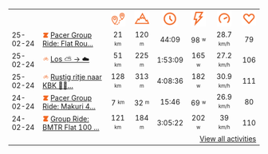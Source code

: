 <table>
    <tr>
        <th></th>
        <th></th>
        <th align="center"><img src="https://raw.githubusercontent.com/robiningelbrecht/strava-activities/master/public/distance.svg" width="30" alt="distance" title="distance"/></th>
        <th align="center"><img src="https://raw.githubusercontent.com/robiningelbrecht/strava-activities/master/public/elevation.svg" width="30" alt="elevation" title="elevation"/></th>
        <th align="center"><img src="https://raw.githubusercontent.com/robiningelbrecht/strava-activities/master/public/time.svg" width="30" alt="time" title="time"/></th>
        <th align="center"><img src="https://raw.githubusercontent.com/robiningelbrecht/strava-activities/master/public/average-watt.svg" width="30" alt="average watts" title="average watts"/></th>
        <th align="center"><img src="https://raw.githubusercontent.com/robiningelbrecht/strava-activities/master/public/average-speed.svg" width="30" alt="average speed" title="average speed"/></th>
        <th align="center"><img src="https://raw.githubusercontent.com/robiningelbrecht/strava-activities/master/public/heart-rate.svg" width="30" alt="average heart rate" title="average heart rate"/></th>
    </tr>
            <tr>
            <td>25-02-24</td>
            <td>
                                <img src="https://raw.githubusercontent.com/robiningelbrecht/strava-activities/master/public/activity-virtual-ride-zwift.svg" width="12" alt="Pacer Group Ride: Flat Route in Watopia with Bernie" title="Pacer Group Ride: Flat Route in Watopia with Bernie"/>
<a href="https://www.strava.com/activities/10836131890" title="Kcal: 248 | Gear: None ">Pacer Group Ride: Flat Rou...</a>
            </td>
            <td align="center">21 <sup><sub>km</sub></sup></td>
            <td align="center">120 <sup><sub>m</sub></sup></td>
            <td align="center">44:09</td>
            <td align="center">98 <sup><sub>w</sub></sup></td>
            <td align="center">28.7 <sup><sub>km/h</sub></sup></td>
            <td align="center">79</td>
        </tr>
            <tr>
            <td>25-02-24</td>
            <td>
                <img src="https://raw.githubusercontent.com/robiningelbrecht/strava-activities/master/public/activity-ride.svg" width="12" alt="Los ⛅ -&gt; ☁️" title="Los ⛅ -&gt; ☁️"/>
<a href="https://www.strava.com/activities/10835598248" title="Kcal: 1293 | Gear: None ">Los ⛅ -&gt; ☁️</a>
            </td>
            <td align="center">51 <sup><sub>km</sub></sup></td>
            <td align="center">225 <sup><sub>m</sub></sup></td>
            <td align="center">1:53:09</td>
            <td align="center">165 <sup><sub>w</sub></sup></td>
            <td align="center">27.2 <sup><sub>km/h</sub></sup></td>
            <td align="center">106</td>
        </tr>
            <tr>
            <td>25-02-24</td>
            <td>
                <img src="https://raw.githubusercontent.com/robiningelbrecht/strava-activities/master/public/activity-ride.svg" width="12" alt="Rustig ritje naar KBK 🚴‍♂️" title="Rustig ritje naar KBK 🚴‍♂️"/>
<a href="https://www.strava.com/activities/10832879472" title="Kcal: 3107 | Gear: None ">Rustig ritje naar KBK 🚴‍♂️...</a>
            </td>
            <td align="center">128 <sup><sub>km</sub></sup></td>
            <td align="center">313 <sup><sub>m</sub></sup></td>
            <td align="center">4:08:36</td>
            <td align="center">182 <sup><sub>w</sub></sup></td>
            <td align="center">30.9 <sup><sub>km/h</sub></sup></td>
            <td align="center">111</td>
        </tr>
            <tr>
            <td>24-02-24</td>
            <td>
                                <img src="https://raw.githubusercontent.com/robiningelbrecht/strava-activities/master/public/activity-virtual-ride-zwift.svg" width="12" alt="Pacer Group Ride: Makuri 40 in Makuri Islands with Taylor" title="Pacer Group Ride: Makuri 40 in Makuri Islands with Taylor"/>
<a href="https://www.strava.com/activities/10828222785" title="Kcal: 61 | Gear: None ">Pacer Group Ride: Makuri 4...</a>
            </td>
            <td align="center">7 <sup><sub>km</sub></sup></td>
            <td align="center">32 <sup><sub>m</sub></sup></td>
            <td align="center">15:46</td>
            <td align="center">69 <sup><sub>w</sub></sup></td>
            <td align="center">26.9 <sup><sub>km/h</sub></sup></td>
            <td align="center">80</td>
        </tr>
            <tr>
            <td>24-02-24</td>
            <td>
                                <img src="https://raw.githubusercontent.com/robiningelbrecht/strava-activities/master/public/activity-virtual-ride-zwift.svg" width="12" alt="Group Ride: BMTR Flat 100 (Miles) (C) on Tempus Fugit in Watopia" title="Group Ride: BMTR Flat 100 (Miles) (C) on Tempus Fugit in Watopia"/>
<a href="https://www.strava.com/activities/10828082267" title="Kcal: 2155 | Gear: None ">Group Ride: BMTR Flat 100 ...</a>
            </td>
            <td align="center">121 <sup><sub>km</sub></sup></td>
            <td align="center">184 <sup><sub>m</sub></sup></td>
            <td align="center">3:05:22</td>
            <td align="center">202 <sup><sub>w</sub></sup></td>
            <td align="center">39 <sup><sub>km/h</sub></sup></td>
            <td align="center">110</td>
        </tr>
                <tr>
            <td colspan="8" align="right"><a href="https://github.com/robiningelbrecht/strava-activities#activities">View all activities</a></td>
        </tr>
    </table>

